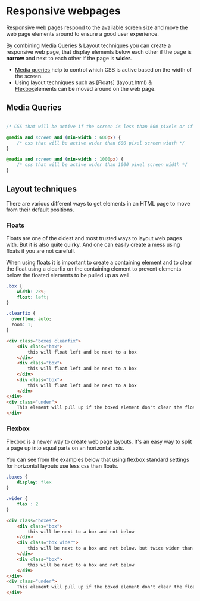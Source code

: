 # Responsive webpages

Responsive web pages respond to the available screen size and move the web page elements around to ensure a good user experience.

By combining Media Queries & Layout techniques you can create a responsive web page, that display elements below each other if the page is **narrow** and next to each other if the page is **wider**.
		
* [Media queries](href="media-query.html">) help to control which CSS is active based on the width of the screen.
* Using layout techniques such as [Floats] (layout.html) & [Flexbox](layout.flex.html)elements can be moved around on the web page.

## Media Queries

```css

/* CSS that will be active if the screen is less than 600 pixels or if the screen is wider id it's not over ridden in a media query. */

@media and screen and (min-width : 600px) {
	/* css that will be active wider than 600 pixel screen width */
}

@media and screen and (min-width : 1000px) {
	/* css that will be active wider than 1000 pixel screen width */
}

```

## Layout techniques

There are various different ways to get elements in an HTML page to move from their default positions.

### Floats

Floats are one of the oldest and most trusted ways to layout web pages with. But it is also quite quirky. And one can easily create a mess using floats if you are not carefull.

When using floats it is important to create a containing element and to clear the float using a clearfix on the containing element to prevent elements below the floated elements to be pulled up as well.

```css
.box {
	width: 25%;
	float: left;
}

.clearfix {
  overflow: auto;
  zoom: 1;
}
```

```html
<div class="boxes clearfix">
	<div class="box">
		this will float left and be next to a box
	</div>
	<div class="box">
		this will float left and be next to a box
	</div>
	<div class="box">
		this will float left and be next to a box
	</div>
</div>
<div class="under">
	This element will pull up if the boxed element don't clear the float using a clearfix.
</div>
```



### Flexbox

Flexbox is a newer way to create web page layouts. It's an easy way to split a page up into equal parts on an horizontal axis.

You can see from the examples below that using flexbox standard settings for horizontal layouts use less css than floats.

```css
.boxes {
	display: flex
}

.wider {
	flex : 2
}
```

```html
<div class="boxes">
	<div class="box">
		this will be next to a box and not below
	</div>
	<div class="box wider">
		this will be next to a box and not below. but twice wider than the other to box elements.
	</div>
	<div class="box">
		this will be next to a box and not below
	</div>
</div>
<div class="under">
	This element will pull up if the boxed element don't clear the float using a clearfix.
</div>
```

